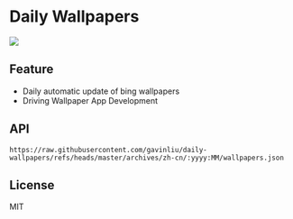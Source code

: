 # Daily Wallpapers
  
![](https://www.bing.com/th?id=OHR.ThousandIslands_ZH-CN3197750437_UHD.jpg)

## Feature

- Daily automatic update of bing wallpapers
- Driving Wallpaper App Development

## API

```
https://raw.githubusercontent.com/gavinliu/daily-wallpapers/refs/heads/master/archives/zh-cn/:yyyy:MM/wallpapers.json
```

## License

MIT
  